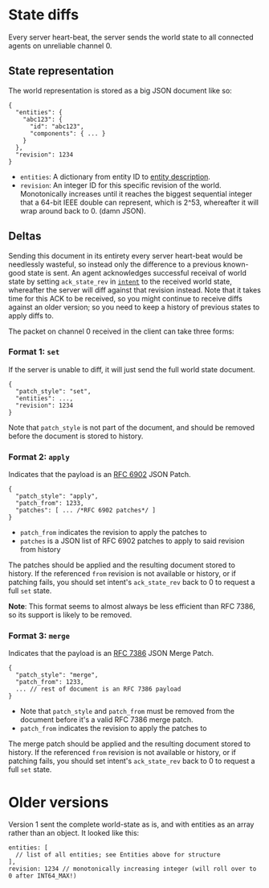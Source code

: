 # State diffs

Every server heart-beat, the server sends the world state to all connected agents
on unreliable channel 0. 

## State representation

The world representation is stored as a big JSON document like so:

```
{
  "entities": {
    "abc123": {
      "id": "abc123",
      "components": { ... }
    }
  },
  "revision": 1234
}
```

* `entities`: A dictionary from entity ID to [entity description](https://github.com/alloverse/docs/tree/master/specifications#entity).
* `revision`: An integer ID for this specific revision of the world. Monotonically 
  increases until it reaches the biggest sequential integer that a 64-bit IEEE 
  double can represent, which is 2^53, whereafter it will wrap around back to 0.
  (damn JSON).

## Deltas

Sending this document in its entirety every server heart-beat would be needlessly wasteful,
so instead only the difference to a previous known-good state is sent. An agent acknowledges
successful receival of world state by setting `ack_state_rev` in [`intent`](intent.md) to
the received world state, whereafter the server will diff against that revision instead.
Note that it takes time for this ACK to be received, so you might continue to receive
diffs against an older version; so you need to keep a history of previous states to apply
diffs to.

The packet on channel 0 received in the client can take three forms:

### Format 1: `set`

If the server is unable to diff, it will just send the full world state document.

```
{
  "patch_style": "set",
  "entities": ...,
  "revision": 1234
}
```

Note that `patch_style` is not part of the document, and should be removed before
the document is stored to history.

### Format 2: `apply`

Indicates that the payload is an [RFC 6902](https://tools.ietf.org/html/rfc6902)
JSON Patch.


```
{
  "patch_style": "apply",
  "patch_from": 1233,
  "patches": [ ... /*RFC 6902 patches*/ ]
}
```

* `patch_from` indicates the revision to apply the patches to
* `patches` is a JSON list of RFC 6902 patches to apply to said revision
  from history

The patches should be applied and the resulting document stored to history. If
the referenced `from` revision is not available or history, or if patching fails,
you should set intent's `ack_state_rev` back to 0 to request a full `set` state.

**Note**: This format seems to almost always be less efficient than RFC 7386,
so its support is likely to be removed.

### Format 3: `merge`

Indicates that the payload is an [RFC 7386](https://tools.ietf.org/html/rfc7396)
JSON Merge Patch.


```
{
  "patch_style": "merge",
  "patch_from": 1233,
  ... // rest of document is an RFC 7386 payload
}
```

* Note that `patch_style` and `patch_from` must be removed from the document before
  it's a valid RFC 7386 merge patch.
* `patch_from` indicates the revision to apply the patches to

The merge patch should be applied and the resulting document stored to history. If
the referenced `from` revision is not available or history, or if patching fails,
you should set intent's `ack_state_rev` back to 0 to request a full `set` state.


# Older versions

Version 1 sent the complete world-state as is, and with entities as an array rather
than an object. It looked like this:

```
entities: [
  // list of all entities; see Entities above for structure
],
revision: 1234 // monotonically increasing integer (will roll over to 0 after INT64_MAX!)
```

